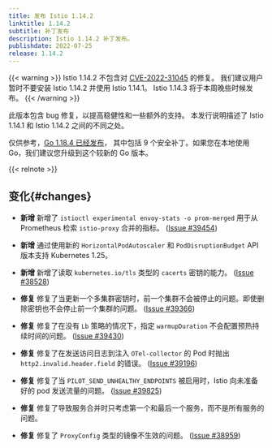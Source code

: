 ```yaml
---
title: 发布 Istio 1.14.2
linktitle: 1.14.2
subtitle: 补丁发布
description: Istio 1.14.2 补丁发布。
publishdate: 2022-07-25
release: 1.14.2
---
```


{{< warning >}}
Istio 1.14.2 不包含对 [CVE-2022-31045](/zh/news/security/istio-security-2022-005/#cve-2022-31045) 的修复。
我们建议用户暂时不要安装 Istio 1.14.2 并使用 Istio 1.14.1。
Istio 1.14.3 将于本周晚些时候发布。
{{< /warning >}}

此版本包含 bug 修复，以提高稳健性和一些额外的支持。
本发行说明描述了 Istio 1.14.1 和 Istio 1.14.2 之间的不同之处。

仅供参考，[Go 1.18.4 已经发布](https://groups.google.com/g/golang-announce/c/nqrv9fbR0zE)，
其中包括 9 个安全补丁。如果您在本地使用 Go，我们建议您升级到这个较新的 Go 版本。

{{< relnote >}}

## 变化{#changes}

- **新增** 新增了 `istioctl experimental envoy-stats -o prom-merged` 用于从 Prometheus 检索 `istio-proxy` 合并的指标。
  ([Issue #39454](https://github.com/istio/istio/issues/39454))

- **新增** 通过使用新的 `HorizontalPodAutoscaler` 和 `PodDisruptionBudget` API 版本支持 Kubernetes 1.25。

- **新增** 新增了读取 `kubernetes.io/tls` 类型的 `cacerts` 密钥的能力。
  ([Issue #38528](https://github.com/istio/istio/issues/38528))

- **修复** 修复了当更新一个多集群密钥时，前一个集群不会被停止的问题。即使删除密钥也不会停止前一个集群的问题。  ([Issue #39366](https://github.com/istio/istio/issues/39366))

- **修复** 修复了在没有 `Lb` 策略的情况下，指定 `warmupDuration` 不会配置预热持续时间的问题。  ([Issue #39430](https://github.com/istio/istio/issues/39430))

- **修复** 修复了在发送访问日志到注入 `OTel-collector` 的 Pod 时抛出 `http2.invalid.header.field` 的错误。  ([Issue #39196](https://github.com/istio/istio/issues/39196))

- **修复** 修复了当 `PILOT_SEND_UNHEALTHY_ENDPOINTS` 被启用时，Istio 向未准备好的 pod 发送流量的问题。
  ([Issue #39825](https://github.com/istio/istio/issues/39825))

- **修复** 修复了导致服务合并时只考虑第一个和最后一个服务，而不是所有服务的问题。

- **修复** 修复了 `ProxyConfig` 类型的镜像不生效的问题。
  ([Issue #38959](https://github.com/istio/istio/issues/38959))
